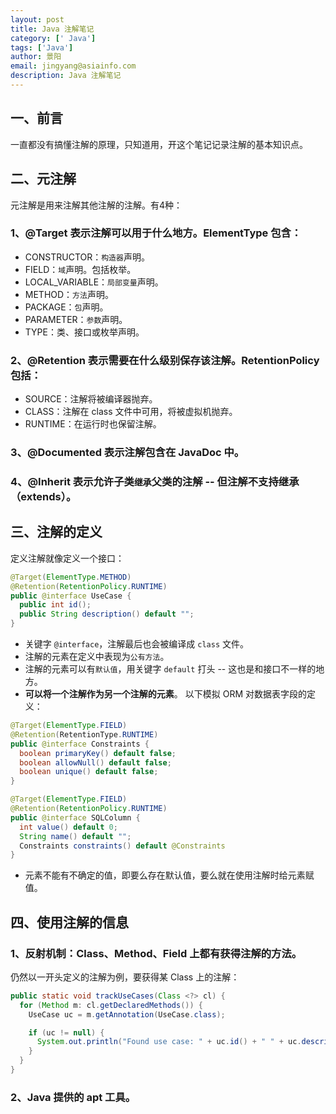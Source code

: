 ```yaml
---
layout: post
title: Java 注解笔记
category: [' Java']
tags: ['Java']
author: 景阳
email: jingyang@asiainfo.com
description: Java 注解笔记
---
```


## 一、前言
一直都没有搞懂注解的原理，只知道用，开这个笔记记录注解的基本知识点。

## 二、元注解
元注解是用来注解其他注解的注解。有4种：

### 1、@Target 表示注解可以用于什么地方。ElementType 包含：
  * CONSTRUCTOR：`构造器`声明。
  * FIELD：`域`声明。包括枚举。
  * LOCAL_VARIABLE：`局部变量`声明。
  * METHOD：`方法`声明。
  * PACKAGE：`包`声明。
  * PARAMETER：`参数`声明。
  * TYPE：类、接口或枚举声明。

### 2、@Retention 表示需要在什么级别保存该注解。RetentionPolicy 包括：
  * SOURCE：注解将被编译器抛弃。
  * CLASS：注解在 class 文件中可用，将被虚拟机抛弃。
  * RUNTIME：在运行时也保留注解。

### 3、@Documented 表示注解包含在 JavaDoc 中。

### 4、@Inherit 表示允许子类`继承`父类的注解 -- 但**注解不支持继承（extends）**。

## 三、注解的定义
定义注解就像定义一个接口：
```java 
@Target(ElementType.METHOD)
@Retention(RetentionPolicy.RUNTIME)
public @interface UseCase {
  public int id();
  public String description() default "";
}
```

* 关键字 `@interface`，注解最后也会被编译成 `class` 文件。
* 注解的元素在定义中表现为`公有方法`。
* 注解的元素可以有`默认值`，用关键字 `default` 打头 -- 这也是和接口不一样的地方。
* **可以将一个注解作为另一个注解的元素**。 以下模拟 ORM 对数据表字段的定义：

```java
@Target(ElementType.FIELD)
@Retention(RetentionType.RUNTIME)
public @interface Constraints {
  boolean primaryKey() default false;
  boolean allowNull() default false;
  boolean unique() default false;
}

@Target(ElementType.FIELD)
@Retention(RetentionPolicy.RUNTIME)
public @interface SQLColumn {
  int value() default 0;
  String name() default "";
  Constraints constraints() default @Constraints
}
```
* 元素不能有不确定的值，即要么存在默认值，要么就在使用注解时给元素赋值。

## 四、使用注解的信息
### 1、反射机制：Class、Method、Field 上都有获得注解的方法。
仍然以一开头定义的注解为例，要获得某 Class 上的注解：

```java
public static void trackUseCases(Class <?> cl) {
  for (Method m: cl.getDeclaredMethods()) {
    UseCase uc = m.getAnnotation(UseCase.class);

    if (uc != null) {
      System.out.println("Found use case: " + uc.id() + " " + uc.description());
    }
  }
}
```

### 2、Java 提供的 apt 工具。
